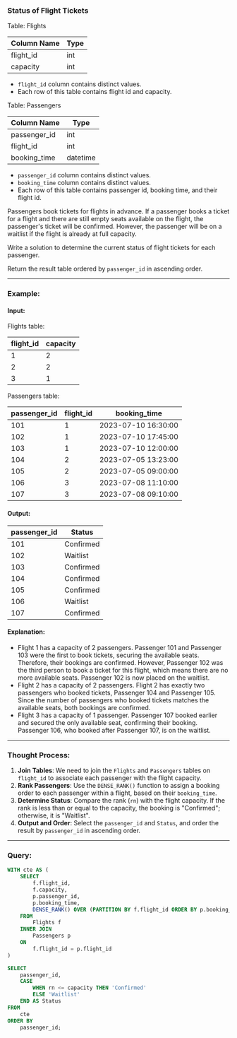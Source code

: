 ### Status of Flight Tickets

Table: Flights

| Column Name | Type |
|-------------|------|
| flight_id   | int  |
| capacity    | int  |

- `flight_id` column contains distinct values.
- Each row of this table contains flight id and capacity.

Table: Passengers

| Column Name  | Type     |
|--------------|----------|
| passenger_id | int      |
| flight_id    | int      |
| booking_time | datetime |

- `passenger_id` column contains distinct values.
- `booking_time` column contains distinct values.
- Each row of this table contains passenger id, booking time, and their flight id.

Passengers book tickets for flights in advance. If a passenger books a ticket for a flight and there are still empty seats available on the flight, the passenger's ticket will be confirmed. However, the passenger will be on a waitlist if the flight is already at full capacity.

Write a solution to determine the current status of flight tickets for each passenger.

Return the result table ordered by `passenger_id` in ascending order.

---

### Example:

#### Input:
Flights table:

| flight_id | capacity |
|-----------|----------|
| 1         | 2        |
| 2         | 2        |
| 3         | 1        |

Passengers table:

| passenger_id | flight_id | booking_time        |
|--------------|-----------|---------------------|
| 101          | 1         | 2023-07-10 16:30:00 |
| 102          | 1         | 2023-07-10 17:45:00 |
| 103          | 1         | 2023-07-10 12:00:00 |
| 104          | 2         | 2023-07-05 13:23:00 |
| 105          | 2         | 2023-07-05 09:00:00 |
| 106          | 3         | 2023-07-08 11:10:00 |
| 107          | 3         | 2023-07-08 09:10:00 |

#### Output:

| passenger_id | Status    |
|--------------|-----------|
| 101          | Confirmed |
| 102          | Waitlist  |
| 103          | Confirmed |
| 104          | Confirmed |
| 105          | Confirmed |
| 106          | Waitlist  |
| 107          | Confirmed |

#### Explanation:
- Flight 1 has a capacity of 2 passengers. Passenger 101 and Passenger 103 were the first to book tickets, securing the available seats. Therefore, their bookings are confirmed. However, Passenger 102 was the third person to book a ticket for this flight, which means there are no more available seats. Passenger 102 is now placed on the waitlist.
- Flight 2 has a capacity of 2 passengers. Flight 2 has exactly two passengers who booked tickets, Passenger 104 and Passenger 105. Since the number of passengers who booked tickets matches the available seats, both bookings are confirmed.
- Flight 3 has a capacity of 1 passenger. Passenger 107 booked earlier and secured the only available seat, confirming their booking. Passenger 106, who booked after Passenger 107, is on the waitlist.

---

### Thought Process:
1. **Join Tables**: We need to join the `Flights` and `Passengers` tables on `flight_id` to associate each passenger with the flight capacity.
2. **Rank Passengers**: Use the `DENSE_RANK()` function to assign a booking order to each passenger within a flight, based on their `booking_time`.
3. **Determine Status**: Compare the rank (`rn`) with the flight capacity. If the rank is less than or equal to the capacity, the booking is "Confirmed"; otherwise, it is "Waitlist".
4. **Output and Order**: Select the `passenger_id` and `Status`, and order the result by `passenger_id` in ascending order.

---

### Query:

```sql
WITH cte AS (
    SELECT 
        f.flight_id,
        f.capacity,
        p.passenger_id,
        p.booking_time,
        DENSE_RANK() OVER (PARTITION BY f.flight_id ORDER BY p.booking_time) AS rn
    FROM 
        Flights f
    INNER JOIN 
        Passengers p
    ON 
        f.flight_id = p.flight_id
)

SELECT 
    passenger_id,
    CASE 
        WHEN rn <= capacity THEN 'Confirmed'
        ELSE 'Waitlist' 
    END AS Status 
FROM 
    cte
ORDER BY 
    passenger_id;
